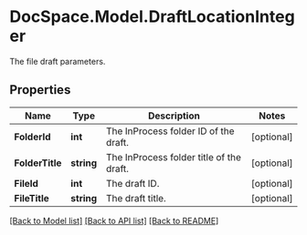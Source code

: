 # DocSpace.Model.DraftLocationInteger
The file draft parameters.

## Properties

Name | Type | Description | Notes
------------ | ------------- | ------------- | -------------
**FolderId** | **int** | The InProcess folder ID of the draft. | [optional] 
**FolderTitle** | **string** | The InProcess folder title of the draft. | [optional] 
**FileId** | **int** | The draft ID. | [optional] 
**FileTitle** | **string** | The draft title. | [optional] 

[[Back to Model list]](../README.md#documentation-for-models) [[Back to API list]](../README.md#documentation-for-api-endpoints) [[Back to README]](../README.md)

